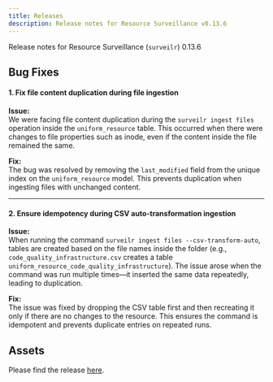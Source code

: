 ```yaml
---
title: Releases
description: Release notes for Resource Surveillance v0.13.6
---
```


Release notes for Resource Surveillance (`surveilr`) 0.13.6

## Bug Fixes

#### 1. **Fix file content duplication during file ingestion**

**Issue:**\
We were facing file content duplication during the `surveilr ingest files`
operation inside the `uniform_resource` table. This occurred when there were
changes to file properties such as inode, even if the content inside the file
remained the same.

**Fix:**\
The bug was resolved by removing the `last_modified` field from the unique index
on the `uniform_resource` model. This prevents duplication when ingesting files
with unchanged content.

---

#### 2. **Ensure idempotency during CSV auto-transformation ingestion**

**Issue:**\
When running the command `surveilr ingest files --csv-transform-auto`, tables
are created based on the file names inside the folder (e.g.,
`code_quality_infrastructure.csv` creates a table
`uniform_resource_code_quality_infrastructure`). The issue arose when the
command was run multiple times—it inserted the same data repeatedly, leading to
duplication.

**Fix:**\
The issue was fixed by dropping the CSV table first and then recreating it only
if there are no changes to the resource. This ensures the command is idempotent
and prevents duplicate entries on repeated runs.

## Assets

Please find the release
[here](https://github.com/opsfolio/releases.opsfolio.com/releases/tag/0.13.6).
